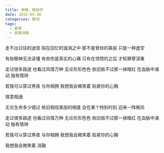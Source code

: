 ```yaml
---
title: 谢谢，献给你
date: 2015-05-30
categories: 歌词
tags:
  - 爱情
  - 爱情诗歌
---
```


走不出过往的迷宫
陷在回忆的漩涡之中
那不是曾经的美丽
只是一种虚空
<!--more-->
有些眼神无法读懂
有些伤是真实的心痛
只有在领悟的之后
才知罪孽深重

走过很多路途
也看过风情万种
无论形形色色
依旧抵不过那一抹暗红
在血脉中涌动
独有情钟

若我可以穿过黑夜
与你相拥
我想我会微笑着
贴紧你的心胸

情意相通

无论生命多少错过
依旧相信美丽的相逢
会在某个特别时刻
迎来一阵微风

走过很多路途
也看过风情万种
无论形形色色
依旧抵不过那一抹暗红
在血脉中涌动
独有情钟

若我可以穿过黑夜
与你相拥
我想我会微笑着
贴紧你的心胸

我想我会微笑着
消融